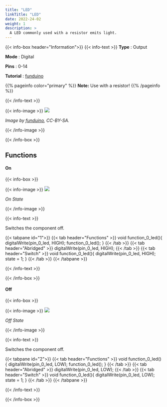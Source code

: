 ```yaml
---
title: "LED"
linkTitle: "LED"
date: 2022-24-02
weight: 1
description: >
  A LED commonly used with a resistor emits light.
---
```


{{< info-box header="Information">}}
{{< info-text >}}
  **Type** : Output

  **Mode** : Digital

  **Pins** : 0-14

  **Tutorial** : [funduino](https://funduino.de/nr-2-wechselblinker) 

  {{% pageinfo color="primary" %}}
**Note:** Use with a resistor!
{{% /pageinfo %}}

  {{< /info-text >}}

  {{< info-image >}}
   ![](https://funduinoshop.com/media/image/ec/82/a4/led_gruen_gelb_blau_rot_weiss_5mm.png)
   
   _Image by [funduino](https://funduinoshop.com/media/image/ec/82/a4/led_gruen_gelb_blau_rot_weiss_5mm.png), CC-BY-SA._

  {{< /info-image >}}

{{< /info-box >}}


## Functions

#### On

{{< info-box >}}

  {{< info-image >}}
   ![](/docs/components/led_on.png)
   
   _On State_

  {{< /info-image >}}

{{< info-text >}}

Switches the component off.
  
  {{< tabpane id="1">}}
  {{< tab header="Functions" >}}
void function_0_led(){
digitalWrite(pin_0_led, HIGH);
function_0_led();
}
  {{< /tab >}}
  {{< tab header="Abridged" >}}
digitalWrite(pin_0_led, HIGH);
  {{< /tab >}}
  {{< tab header="Switch" >}}
void function_0_led(){
digitalWrite(pin_0_led, HIGH);
state = 1;
}
  {{< /tab >}}
{{< /tabpane >}}

  {{< /info-text >}}

{{< /info-box >}}

#### Off

{{< info-box >}}

  {{< info-image >}}
   ![](/docs/components/led_off.png)
   
   _Off State_

  {{< /info-image >}}

{{< info-text >}}

  Switches the component off.
  
  {{< tabpane id="2">}}
  {{< tab header="Functions" >}}
void function_0_led(){
digitalWrite(pin_0_led, LOW);
function_0_led();
}
  {{< /tab >}}
  {{< tab header="Abridged" >}}
digitalWrite(pin_0_led, LOW);
  {{< /tab >}}
  {{< tab header="Switch" >}}
void function_0_led(){
digitalWrite(pin_0_led, LOW);
state = 1;
}
  {{< /tab >}}
{{< /tabpane >}}

  {{< /info-text >}}

{{< /info-box >}}
